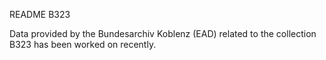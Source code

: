 README B323

Data provided by the Bundesarchiv Koblenz (EAD) related to the collection B323 has been worked on recently.